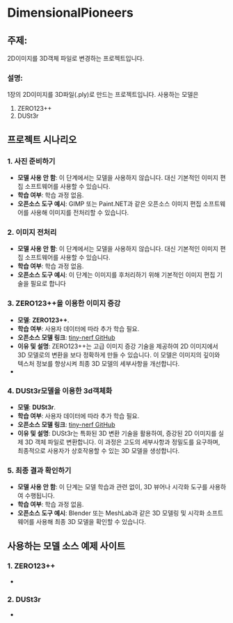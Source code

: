 # DimensionalPioneers
## 주제: 
2D이미지를 3D객체 파일로 변경하는 프로젝트입니다.
### 설명:
1장의 2D이미지를 3D파일(.ply)로 만드는 프로젝트입니다.
사용하는 모델은
1. ZERO123++
2. DUSt3r



## 프로젝트 시나리오

### 1. 사진 준비하기
- **모델 사용 안 함**: 이 단계에서는 모델을 사용하지 않습니다. 대신 기본적인 이미지 편집 소프트웨어를 사용할 수 있습니다.
- **학습 여부**: 학습 과정 없음.
- **오픈소스 도구 예시**: GIMP 또는 Paint.NET과 같은 오픈소스 이미지 편집 소프트웨어를 사용해 이미지를 전처리할 수 있습니다.

### 2. 이미지 전처리
- **모델 사용 안 함**: 이 단계에서는 모델을 사용하지 않습니다. 대신 기본적인 이미지 편집 소프트웨어를 사용할 수 있습니다.
- **학습 여부**: 학습 과정 없음.
- **오픈소스 도구 예시**: 이 단계는 이미지를 후처리하기 위해 기본적인 이미지 편집 기술을 필요로 합니다

### 3. ZERO123++을 이용한 이미지 증강
- **모델**: **ZERO123++**.
- **학습 여부**: 사용자 데이터에 따라 추가 학습 필요.
- **오픈소스 모델 링크**: [tiny-nerf GitHub](https://github.com/bmild/nerf)
- **이유 및 설명**: ZERO123++는 고급 이미지 증강 기술을 제공하여 2D 이미지에서 3D 모델로의 변환을 보다 정확하게 만들 수 있습니다. 이 모델은 이미지의 깊이와 텍스처 정보를 향상시켜 최종 3D 모델의 세부사항을 개선합니다.
- 
### 4. DUSt3r모델을 이용한 3d객체화
- **모델**: **DUSt3r**.
- **학습 여부**: 사용자 데이터에 따라 추가 학습 필요.
- **오픈소스 모델 링크**: [tiny-nerf GitHub](https://github.com/bmild/nerf)
- **이유 및 설명**: DUSt3r는 특화된 3D 변환 기술을 활용하여, 증강된 2D 이미지를 실제 3D 객체 파일로 변환합니다. 이 과정은 고도의 세부사항과 정밀도를 요구하며, 최종적으로 사용자가 상호작용할 수 있는 3D 모델을 생성합니다.

### 5. 최종 결과 확인하기
- **모델 사용 안 함**: 이 단계는 모델 학습과 관련 없이, 3D 뷰어나 시각화 도구를 사용하여 수행됩니다.
- **학습 여부**: 학습 과정 없음.
- **오픈소스 도구 예시**: Blender 또는 MeshLab과 같은 3D 모델링 및 시각화 소프트웨어를 사용해 최종 3D 모델을 확인할 수 있습니다.

## 사용하는 모델 소스 예제 사이트

### 1. **ZERO123++**
- 
### 2. **DUSt3r**
- 

